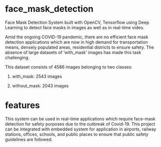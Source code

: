 # face_mask_detection

Face Mask Detection System built with OpenCV, Tensorflow using Deep Learning to detect face masks in images as well as in real-time video.

Amid the ongoing COVID-19 pandemic, there are no efficient face mask detection applications which are now in high demand for transportation means, densely populated areas, residential districts to ensure safety. The absence of large datasets of ‘with_mask’ images has made this task challenging.

This dataset consists of 4586 images belonging to two classes:

1) with_mask: 2543 images
 
2) without_mask: 2043 images

# features

This system can be used in real-time applications which require face-mask detection for safety purposes due to the outbreak of Covid-19. This project can be integrated with embedded system for application in airports, railway stations, offices, schools, and public places to ensure that public safety guidelines are followed.


